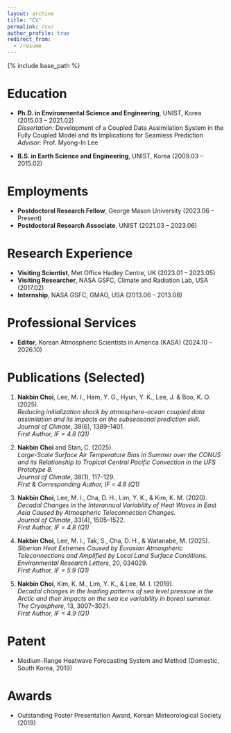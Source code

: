 ```yaml
---
layout: archive
title: "CV"
permalink: /cv/
author_profile: true
redirect_from:
  - /resume
---
```


{% include base_path %}

Education
======
- **Ph.D. in Environmental Science and Engineering**, UNIST, Korea (2015.03 – 2021.02)  
  *Dissertation:* Development of a Coupled Data Assimilation System in the Fully Coupled Model and Its Implications for Seamless Prediction  
  *Advisor:* Prof. Myong-In Lee

- **B.S. in Earth Science and Engineering**, UNIST, Korea (2009.03 – 2015.02)

Employments
======
- **Postdoctoral Research Fellow**, George Mason University (2023.06 – Present)  
- **Postdoctoral Research Associate**, UNIST (2021.03 – 2023.06)

Research Experience
======
- **Visiting Scientist**, Met Office Hadley Centre, UK (2023.01 – 2023.05)  
- **Visiting Researcher**, NASA GSFC, Climate and Radiation Lab, USA (2017.02)  
- **Internship**, NASA GSFC, GMAO, USA (2013.06 – 2013.08)

Professional Services
======
- **Editor**, Korean Atmospheric Scientists in America (KASA) (2024.10 – 2026.10)

Publications (Selected)
======
1. **Nakbin Choi**, Lee, M. I., Ham, Y. G., Hyun, Y. K., Lee, J. & Boo, K. O. (2025).  
   *Reducing initialization shock by atmosphere-ocean coupled data assimilation and its impacts on the subseasonal prediction skill.*  
   *Journal of Climate*, 38(6), 1389–1401.  
   _First Author, IF = 4.8 (Q1)_

2. **Nakbin Choi** and Stan, C. (2025).  
   *Large-Scale Surface Air Temperature Bias in Summer over the CONUS and its Relationship to Tropical Central Pacific Convection in the UFS Prototype 8.*  
   *Journal of Climate*, 38(1), 117–129.  
   _First & Corresponding Author, IF = 4.8 (Q1)_

3. **Nakbin Choi**, Lee, M. I., Cha, D. H., Lim, Y. K., & Kim, K. M. (2020).  
   *Decadal Changes in the Interannual Variability of Heat Waves in East Asia Caused by Atmospheric Teleconnection Changes.*  
   *Journal of Climate*, 33(4), 1505–1522.  
   _First Author, IF = 4.8 (Q1)_

4. **Nakbin Choi**, Lee, M. I., Tak, S., Cha, D. H., & Watanabe, M. (2025).  
   *Siberian Heat Extremes Caused by Eurasian Atmospheric Teleconnections and Amplified by Local Land Surface Conditions.*  
   *Environmental Research Letters*, 20, 034029.  
   _First Author, IF = 5.9 (Q1)_

5. **Nakbin Choi**, Kim, K. M., Lim, Y. K., & Lee, M. I. (2019).  
   *Decadal changes in the leading patterns of sea level pressure in the Arctic and their impacts on the sea ice variability in boreal summer.*  
   *The Cryosphere*, 13, 3007–3021.  
   _First Author, IF = 4.9 (Q1)_
    
Patent
======
- Medium-Range Heatwave Forecasting System and Method (Domestic, South Korea, 2019)
  
Awards
======
- Outstanding Poster Presentation Award, Korean Meteorological Society (2019)
